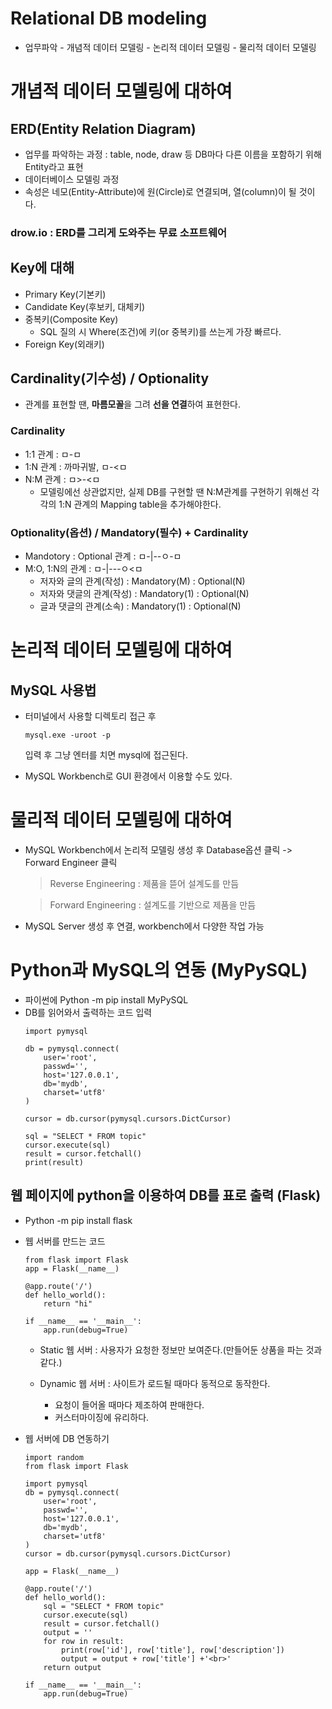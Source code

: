 # Relational DB modeling

- 업무파악 - 개념적 데이터 모델링 - 논리적 데이터 모델링 - 물리적 데이터 모델링

# 개념적 데이터 모델링에 대하여

## ERD(Entity Relation Diagram)
- 업무를 파악하는 과정 : table, node, draw 등 DB마다 다른 이름을 포함하기 위해 Entity라고 표현
- 데이터베이스 모델링 과정
- 속성은 네모(Entity-Attribute)에 원(Circle)로 연결되며, 열(column)이 될 것이다.

### drow.io : ERD를 그리게 도와주는 무료 소프트웨어

## Key에 대해

- Primary Key(기본키)
- Candidate Key(후보키, 대체키)
- 중복키(Composite Key)
    - SQL 질의 시 Where(조건)에 키(or 중복키)를 쓰는게 가장 빠르다.
- Foreign Key(외래키)

## Cardinality(기수성) / Optionality
- 관계를 표현할 땐, **마름모꼴**을 그려 **선을 연결**하여 표현한다.

### Cardinality
- 1:1 관계 : ㅁ-ㅁ
- 1:N 관계 : 까마귀발, ㅁ-<ㅁ
- N:M 관계 : ㅁ>-<ㅁ
    - 모델링에선 상관없지만, 실제 DB를 구현할 땐 N:M관계를 구현하기 위해선 각각의 1:N 관계의 Mapping table을 추가해야한다.

### Optionality(옵션) / Mandatory(필수) + Cardinality
- Mandotory : Optional 관계 : ㅁ-|--ㅇ-ㅁ
- M:O, 1:N의 관계 : ㅁ-|---ㅇ<ㅁ
    - 저자와 글의 관계(작성) : Mandatory(M) : Optional(N)
    - 저자와 댓글의 관계(작성) : Mandatory(1) : Optional(N)
    - 글과 댓글의 관계(소속) : Mandatory(1) : Optional(N)

# 논리적 데이터 모델링에 대하여

## MySQL 사용법

- 터미널에서 사용할 디렉토리 접근 후 
    ```
    mysql.exe -uroot -p
    ```
    입력 후 그냥 엔터를 치면 mysql에 접근된다.

- MySQL Workbench로 GUI 환경에서 이용할 수도 있다.


# 물리적 데이터 모델링에 대하여

- MySQL Workbench에서 논리적 모델링 생성 후 Database옵션 클릭 -> Forward Engineer 클릭

    > Reverse Engineering : 제품을 뜯어 설계도를 만듬

    > Forward Engineering : 설계도를 기반으로 제품을 만듬

- MySQL Server 생성 후 연결, workbench에서 다양한 작업 가능


# Python과 MySQL의 연동 (MyPySQL)

- 파이썬에 Python -m pip install MyPySQL
- DB를 읽어와서 출력하는 코드 입력
    ```
    import pymysql

    db = pymysql.connect(
        user='root', 
        passwd='', 
        host='127.0.0.1', 
        db='mydb', 
        charset='utf8'
    )

    cursor = db.cursor(pymysql.cursors.DictCursor)

    sql = "SELECT * FROM topic"
    cursor.execute(sql)
    result = cursor.fetchall()
    print(result)
    ```
## 웹 페이지에 python을 이용하여 DB를 표로 출력 (Flask)

- Python -m pip install flask

- 웹 서버를 만드는 코드
    ```
    from flask import Flask
    app = Flask(__name__)

    @app.route('/')
    def hello_world():
        return "hi"

    if __name__ == '__main__':
        app.run(debug=True)
    ```

    - Static 웹 서버 : 사용자가 요청한 정보만 보여준다.(만들어둔 상품을 파는 것과 같다.)

    - Dynamic 웹 서버 : 사이트가 로드될 때마다 동적으로 동작한다.

        - 요청이 들어올 때마다 제조하여 판매한다. 
        - 커스터마이징에 유리하다.

- 웹 서버에 DB 연동하기
    ```
    import random
    from flask import Flask

    import pymysql
    db = pymysql.connect(
        user='root', 
        passwd='', 
        host='127.0.0.1', 
        db='mydb', 
        charset='utf8'
    )
    cursor = db.cursor(pymysql.cursors.DictCursor)

    app = Flask(__name__)

    @app.route('/')
    def hello_world():
        sql = "SELECT * FROM topic"
        cursor.execute(sql)
        result = cursor.fetchall()
        output = ''
        for row in result:
            print(row['id'], row['title'], row['description'])
            output = output + row['title'] +'<br>'
        return output

    if __name__ == '__main__':
        app.run(debug=True)
    ```











